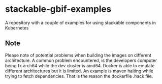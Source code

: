 # stackable-gbif-examples
A repository with a couple of examples for using stackable components in Kubernetes

## Note
Please note of potential problems when building the images on different architecture. A common problem encountered, is the developers computer being fx arch64 while the dev cluster is amd64. Docker is able to emulate different architectures but it is limited. An example is maven halting while trying to fetch dependencies. That is the reason the dockerfile .hack file.
